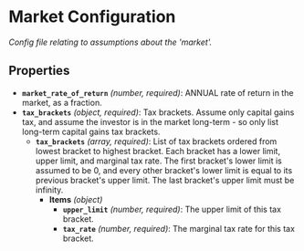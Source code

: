 # Market Configuration

*Config file relating to assumptions about the 'market'.*

## Properties

- **`market_rate_of_return`** *(number, required)*: ANNUAL rate of return in the market, as a fraction.
- **`tax_brackets`** *(object, required)*: Tax brackets. Assume only capital gains tax, and assume the investor is in the market long-term - so only list long-term capital gains tax brackets.
  - **`tax_brackets`** *(array, required)*: List of tax brackets ordered from lowest bracket to highest bracket. Each bracket has a lower limit, upper limit, and marginal tax rate. The first bracket's lower limit is assumed to be 0, and every other bracket's lower limit is equal to its previous bracket's upper limit. The last bracket's upper limit must be infinity.
    - **Items** *(object)*
      - **`upper_limit`** *(number, required)*: The upper limit of this tax bracket.
      - **`tax_rate`** *(number, required)*: The marginal tax rate for this tax bracket.
